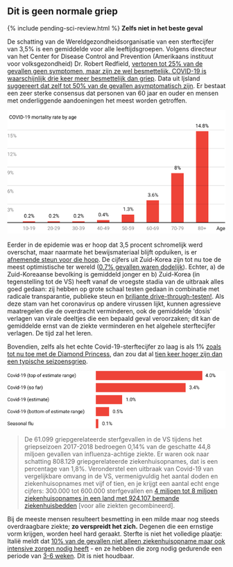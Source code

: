 ## Dit is geen normale griep 

{% include pending-sci-review.html %}
**Zelfs niet in het beste geval** 

De schatting van de Wereldgezondheidsorganisatie van een sterftecijfer van 3,5% is een gemiddelde voor alle leeftijdsgroepen. 
Volgens directeur van het Center for Disease Control and Prevention (Amerikaans instituut voor volksgezondheid) Dr. Robert Redfield, [vertonen tot 25% van de gevallen geen symptomen, maar zijn ze wel besmettelijk. COVID-19 is waarschijnlijk drie keer meer besmettelijk dan griep](https://www.npr.org/sections/health-shots/2020/03/31/824155179/cdc-director-on-models-for-the-months-to-come-this-virus-is-going-to-be-with-us). Data uit Ijsland [suggereert dat zelf tot 50% van de gevallen asymptomatisch zijn](https://www.cnn.com/2020/04/01/europe/iceland-testing-coronavirus-intl/index.html). Er bestaat een zeer sterke consensus dat personen van 60 jaar en ouder en mensen met onderliggende aandoeningen het meest worden getroffen. 

![Grafiek met het sterftecijfer van COVID-19 is 14,8% bij volwassenen ouder dan 80 jaar en is minder dan 1% bij mensen onder de 50](/images/mortality-rate-by-age.svg) 

Eerder in de epidemie was er hoop dat 3,5 procent schromelijk werd overschat, maar naarmate het bewijsmateriaal blijft opduiken, is er [afnemende steun voor die hoop](https://www.statnews.com/2020/02/25/new-data-from-china-buttress-fears-about-high-coronavirus-fatality-rate-who-expert-says/). De cijfers uit Zuid-Korea zijn tot nu toe de meest optimistische ter wereld ([0,7% gevallen waren dodelijk](https://twitter.com/marcelsalathe/status/1236914078632812544)). Echter, a) de Zuid-Koreaanse bevolking is gemiddeld jonger en b) Zuid-Korea (in tegenstelling tot de VS) heeft vanaf de vroegste stadia van de uitbraak alles goed gedaan: zij hebben op grote schaal testen gedaan in combinatie met radicale transparantie, publieke steun en [briljante drive-through-testen!](https://twitter.com/cnni/status/1234524871226482688). Als deze stam van het coronavirus op andere virussen lijkt, kunnen agressieve maatregelen die de overdracht verminderen, ook de gemiddelde 'dosis' verlagen van virale deeltjes die een bepaald geval veroorzaken; dit kan de gemiddelde ernst van de ziekte verminderen en het algehele sterftecijfer verlagen. De tijd zal het leren. 

Bovendien, zelfs als het echte Covid-19-sterftecijfer zo laag is als 1% [zoals tot nu toe met de Diamond Princess](https://wwwnc.cdc.gov/eid/article/26/6/20-0452_article), dan zou dat al [tien keer hoger zijn dan een typische seizoensgriep](https://www.bloomberg.com/opinion/articles/2020-03-05/how-bad-is-the-coronavirus-let-s-compare-with-sars-ebola-flu). 

![Staafdiagram met COVID-19-sterftecijfer geschat tussen 0,5% en 4,0%, versus seizoensgriep op 0,1%](/images/mortality-rate.svg) 

 > De 61.099 griepgerelateerde sterfgevallen in de VS tijdens het griepseizoen 2017-2018 bedroegen 0,14% van de geschatte 44,8 miljoen gevallen van influenza-achtige ziekte. Er waren ook naar schatting 808.129 griepgerelateerde ziekenhuisopnames, dat is een percentage van 1,8%. Veronderstel een uitbraak van Covid-19 van vergelijkbare omvang in de VS, vermenigvuldig het aantal doden en ziekenhuisopnames met vijf of tien, en je krijgt een aantal echt enge cijfers: 300.000 tot 600.000 sterfgevallen en [4 miljoen tot 8 miljoen ziekenhuisopnames in een land met 924.107 bemande ziekenhuisbedden](https://www.bloomberg.com/opinion/articles/2020-03-05/how-bad-is-the-coronavirus-let-s-compare-with-sars-ebola-flu) \[voor alle ziekten gecombineerd\]. 

Bij de meeste mensen resulteert besmetting in een milde maar nog steeds overdraagbare ziekte; **zo verspreidt het zich.** Degenen die een ernstige vorm krijgen, worden heel hard geraakt. Sterfte is niet het volledige plaatje: Italië meldt dat [10% van de gevallen niet alleen ziekenhuisopname maar ook intensive zorgen nodig heeft](https://twitter.com/marcelsalathe/status/1235662457261023232) - en ze hebben die zorg nodig gedurende een periode van [3-6 weken](https://www.washingtonpost.com/health/2020/03/07/how-doctors-treat-sickest-coronavirus-patients/). Dit is niet houdbaar. 
